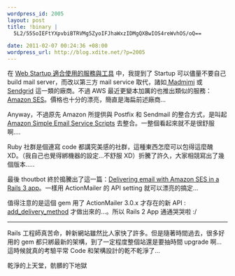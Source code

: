 ```yaml
--- 
wordpress_id: 2005
layout: post
title: !binary |
  5L2/55SoIEFtYXpvbiBTRVMg5ZyoIFJhaWxzIDMgQXBwIOS4reWvhOS/oQ==

date: 2011-02-07 00:24:36 +08:00
wordpress_url: http://blog.xdite.net/?p=2005
---
```

在 <a href="http://blog.xdite.net/?p=1914">Web Startup 適合使用的服務與工具</a> 中，我提到了 Startup 可以儘量不要自己 build mail server，而改以第三方 mail service 取代，諸如<a href="http://madmimi.com/"> Madmimi</a> 或 <a href="http://sendgrid.com/">Sendgrid</a> 這一類的廠商。不過 AWS 最近更變本加厲的也推出類似的服務：<a href="http://aws.amazon.com/ses/">Amazon SES</a>。價格也十分的漂亮，簡直是海扁前述廠商...

Anyway，不過原先 Amazon 所提供與 Postfix 和 Sendmail 的整合方式，是叫起 <a href="http://aws.amazon.com/developertools/Amazon-SES/8945574369528337">Amazon Simple Email Service Scripts</a> 去整合。一整個看起來就不是很舒服啊....

Ruby 社群是個連寫 code 都講究美感的社群，這種東西怎麼可以包得這麼醜 XD。（我自己也覺得綁機器的設定...不舒服 XD）折騰了許久，大家相競寫出了幾個版本.....

最後 thoutbot 終於搗騰出了這一篇：<a href="http://robots.thoughtbot.com/post/3105121049/delivering-email-with-amazon-ses-in-a-rails-3-app">Delivering email with Amazon SES in a Rails 3 app</a>。一樣用 ActionMailer 的 API setting 就可以漂亮的搞定...

值得注意的是這個 gem 用了 ActionMailer 3.0.x 才存在的新 API : <a href="http://apidock.com/rails/ActionMailer/DeliveryMethods/ClassMethods/add_delivery_method">add_delivery_method</a> 才做出來的...。所以 Rails 2 App 通通哭哭啦 :/

----
Rails 工程師真苦命，幹新網站雖然比人家快了許多。但是隨著時間過去，很多好用的 gem 都只綁最新的架構，到了一定程度整個站還是要抽時間 upgrade 啊...
這時候就真的考驗平常 Code 和架構設計的乾不乾淨了...

乾淨的上天堂，骯髒的下地獄
